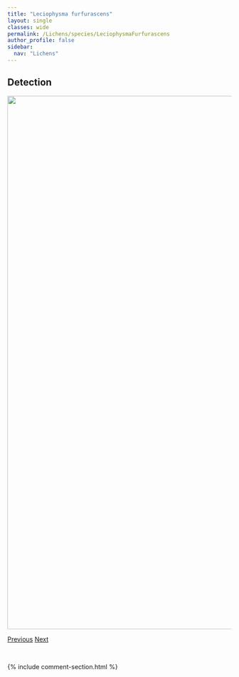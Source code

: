 ```yaml
---
title: "Leciophysma furfurascens"
layout: single
classes: wide
permalink: /Lichens/species/LeciophysmaFurfurascens
author_profile: false
sidebar:
  nav: "Lichens"
---
```


<h2>Detection</h2>

<a href="https://drive.google.com/uc?export=view&id=1yb9WPNICCipEQdhPaipDzm9okw32xaIr">
<img src="https://drive.google.com/uc?export=view&id=1yb9WPNICCipEQdhPaipDzm9okw32xaIr" height = "1200" width = "800">
</a>


<a href="/DevelopmentWebsite/Lichens/species/LathagriumUndulatumVarGranulosum" class="pagination--pager" title="Lathagrium undulatum var. granulosum">Previous</a> <a href="/DevelopmentWebsite/Lichens/species/LepraPanyrga" class="pagination--pager" title="Lepra panyrga">Next</a>

<p>&nbsp;</p>

{% include comment-section.html %}
